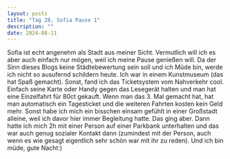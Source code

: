 ```yaml
---
layout: posts
title: "Tag 28, Sofia Pause 1"
description: ""
date: 2024-08-11
---
```

Sofia ist echt angenehm als Stadt aus meiner Sicht. Vermutlich will ich es aber auch einfach nur mögen, weil ich meine Pause genießen will. 
Da der Sinn dieses Blogs keine Städtebewertung sein soll und ich Müde bin, werde ich nicht so ausufernd schildern heute. Ich war in einem Kunstmuseum (das hat Spaß gemacht). Sonst, fand ich das Ticketsystem vom Nahverkehr cool. Einfach seine Karte oder Handy gegen das Lesegerät halten und man hat eine Einzelfahrt für 80ct gekauft. Wenn man das 3. Mal gemacht hat, hat man automatisch ein Tagesticket und die weiteren Fahrten kosten kein Geld mehr.
Sonst habe ich mich ein bisschen einsam gefühlt in einer Großstadt alleine, weil ich davor hier immer Begleitung hatte. Das ging aber. Dann hatte ich mich 2h mit einer Person auf einer Parkbank unterhalten und das war auch genug sozialer Kontakt dann (zumindest mit der Person, auch wenn es wie gesagt eigentlich sehr schön war mit ihr zu reden).
Und ich bin müde, gute Nacht:)